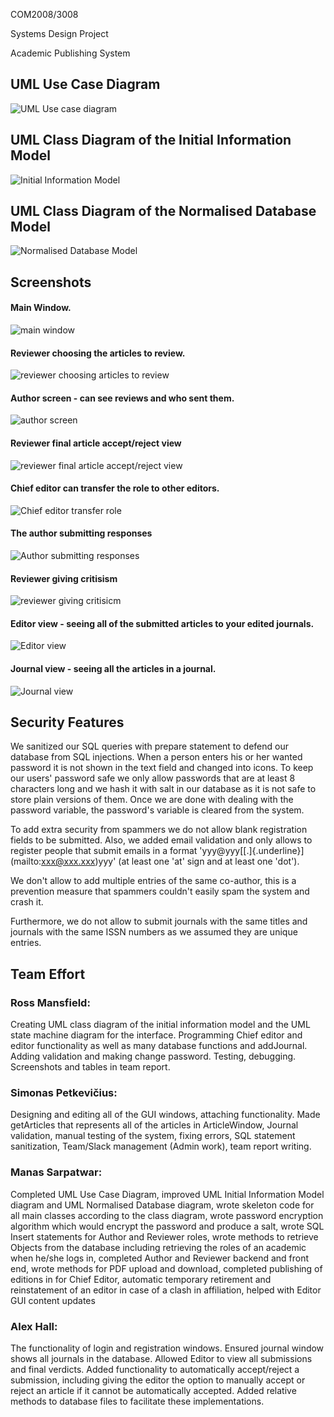 COM2008/3008

Systems Design Project

Academic Publishing System

## UML Use Case Diagram
![UML Use case diagram](https://user-images.githubusercontent.com/44678221/81497257-f3db9000-92da-11ea-9b3b-d5bf00262fab.png)

## UML Class Diagram of the Initial Information Model
![Initial Information Model](https://user-images.githubusercontent.com/44678221/81497249-e3c3b080-92da-11ea-82fb-1f7f5f18939c.png)

## UML Class Diagram of the Normalised Database Model
![Normalised Database Model](https://user-images.githubusercontent.com/44678221/81497203-95161680-92da-11ea-9219-32d426753dd0.png)

## Screenshots

#### Main Window.
![main window](https://user-images.githubusercontent.com/44678221/81496946-f1783680-92d8-11ea-906b-24f26f74284d.png)

#### Reviewer choosing the articles to review.
![reviewer choosing articles to review](https://user-images.githubusercontent.com/44678221/81496966-0a80e780-92d9-11ea-8c18-11f537b227c4.png)

#### Author screen - can see reviews and who sent them.
![author screen](https://user-images.githubusercontent.com/44678221/81496976-19679a00-92d9-11ea-97b4-107e812af472.png)

#### Reviewer final article accept/reject view
![reviewer final article accept/reject view](https://user-images.githubusercontent.com/44678221/81496985-2a181000-92d9-11ea-8d43-eb51c1b25f10.png)

#### Chief editor can transfer the role to other editors.
![Chief editor transfer role](https://user-images.githubusercontent.com/44678221/81496995-38fec280-92d9-11ea-8b0d-fa1b3b9e1fee.png)

#### The author submitting responses
![Author submitting responses](https://user-images.githubusercontent.com/44678221/81497005-4b78fc00-92d9-11ea-95c9-63a4e340cfb5.png)

#### Reviewer giving critisism
![reviewer giving critisicm](https://user-images.githubusercontent.com/44678221/81497024-5df33580-92d9-11ea-8822-18a429f685ce.png)

#### Editor view - seeing all of the submitted articles to your edited journals.
![Editor view](https://user-images.githubusercontent.com/44678221/81497029-6b102480-92d9-11ea-95d8-38ca5b4f0288.png)

#### Journal view - seeing all the articles in a journal.
![Journal view](https://user-images.githubusercontent.com/44678221/81497036-795e4080-92d9-11ea-8c7b-228d5832b88d.png)

## Security Features

We sanitized our SQL queries with prepare statement to defend our
database from SQL injections. When a person enters his or her wanted
password it is not shown in the text field and changed into icons. To
keep our users' password safe we only allow passwords that are at least
8 characters long and we hash it with salt in our database as it is not
safe to store plain versions of them. Once we are done with dealing with
the password variable, the password's variable is cleared from the
system.

To add extra security from spammers we do not allow blank registration
fields to be submitted. Also, we added email validation and only allows
to register people that submit emails in a format
'yyy\@yyy\[\[.\]{.underline}\](mailto:xxx@xxx.xxx)yyy' (at least one 'at'
sign and at least one 'dot').

We don't allow to add multiple entries of the same co-author, this is a
prevention measure that spammers couldn't easily spam the system and
crash it.

Furthermore, we do not allow to submit journals with the same titles and
journals with the same ISSN numbers as we assumed they are unique
entries.

 

## Team Effort

### Ross Mansfield:
Creating UML class diagram of the initial information model and the UML state machine diagram for the interface. Programming Chief editor and editor functionality as well as many database functions and addJournal. Adding validation and making change password. Testing, debugging. Screenshots and tables in team report.                                                           

### Simonas Petkevičius:
Designing and editing all of the GUI windows, attaching functionality. Made getArticles that represents all of the articles in ArticleWindow, Journal validation, manual testing of the system, fixing errors, SQL statement sanitization, Team/Slack management (Admin work), team report writing.                                                                                

### Manas Sarpatwar:
Completed UML Use Case Diagram, improved UML Initial Information Model diagram and UML Normalised Database diagram, wrote skeleton code for all main classes according to the class diagram, wrote password encryption algorithm which would encrypt the password and produce a salt, wrote SQL Insert statements for Author and Reviewer roles, wrote methods to retrieve Objects from the database including retrieving the roles of an academic when he/she logs in, completed Author and Reviewer backend and front end, wrote methods for PDF upload and download, completed publishing of editions in for Chief Editor, automatic temporary retirement and reinstatement of an editor in case of a clash in affiliation, helped with Editor GUI content updates 

### Alex Hall:
The functionality of login and registration windows. Ensured journal window shows all journals in the database. Allowed Editor to view all submissions and final verdicts. Added functionality to automatically accept/reject a submission, including giving the editor the option to manually accept or reject an article if it cannot be automatically accepted. Added relative methods to database files to facilitate these implementations.
